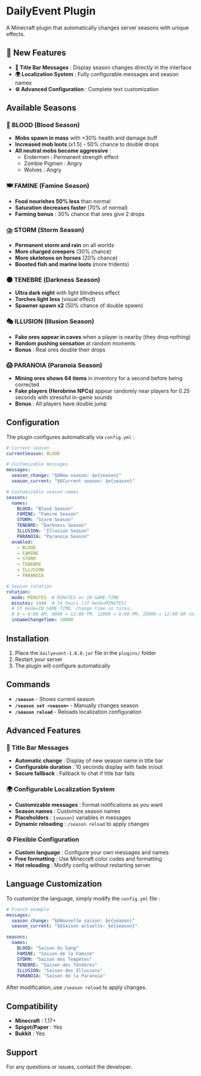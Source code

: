 # DailyEvent Plugin

A Minecraft plugin that automatically changes server seasons with unique effects.

## 🌟 New Features

- **🎯 Title Bar Messages** : Display season changes directly in the interface
- **🌍 Localization System** : Fully configurable messages and season names
- **⚙️ Advanced Configuration** : Complete text customization

## Available Seasons

### 🌙 **BLOOD** (Blood Season)
- **Mobs spawn in mass** with +30% health and damage buff
- **Increased mob loots** (x1.5) - 50% chance to double drops
- **All neutral mobs become aggressive** :
  - Endermen : Permanent strength effect
  - Zombie Pigmen : Angry
  - Wolves : Angry

### 🍽️ **FAMINE** (Famine Season)
- **Food nourishes 50% less** than normal
- **Saturation decreases faster** (70% of normal)
- **Farming bonus** : 30% chance that ores give 2 drops

### ⛈️ **STORM** (Storm Season)
- **Permanent storm and rain** on all worlds
- **More charged creepers** (30% chance)
- **More skeletons on horses** (20% chance)
- **Boosted fish and marine loots** (more tridents)

### 🌑 **TENEBRE** (Darkness Season)
- **Ultra dark night** with light blindness effect
- **Torches light less** (visual effect)
- **Spawner spawn x2** (50% chance of double spawn)

### 🎭 **ILLUSION** (Illusion Season)
- **Fake ores appear in caves** when a player is nearby (they drop nothing)
- **Random pushing sensation** at random moments
- **Bonus** : Real ores double their drops

### 😱 **PARANOIA** (Paranoia Season)
- **Mining ores shows 64 items** in inventory for a second before being corrected
- **Fake players (Herobrine NPCs)** appear randomly near players for 0.25 seconds with stressful in-game sounds
- **Bonus** : All players have double jump

## Configuration

The plugin configures automatically via `config.yml` :

```yaml
# Current season
currentSeason: BLOOD

# Customizable messages
messages:
  season_change: "§6New season: §e{season}"
  season_current: "§6Current season: §e{season}"

# Customizable season names
seasons:
  names:
    BLOOD: "Blood Season"
    FAMINE: "Famine Season"
    STORM: "Storm Season"
    TENEBRE: "Darkness Season"
    ILLUSION: "Illusion Season"
    PARANOIA: "Paranoia Season"
  enabled:
    - BLOOD
    - FAMINE
    - STORM
    - TENEBRE
    - ILLUSION
    - PARANOIA

# Season rotation
rotation:
  mode: MINUTES  # MINUTES or IN_GAME_TIME
  minutes: 1440  # 24 hours (if mode=MINUTES)
  # If mode=IN_GAME_TIME, change time in ticks:
  # 0 = 6:00 AM, 6000 = 12:00 PM, 12000 = 6:00 PM, 18000 = 12:00 AM (midnight)
  inGameChangeTime: 18000
```

## Installation

1. Place the `dailyevent-1.0.0.jar` file in the `plugins/` folder
2. Restart your server
3. The plugin will configure automatically

## Commands

- **`/season`** - Shows current season
- **`/season set <season>`** - Manually changes season
- **`/season reload`** - Reloads localization configuration

## Advanced Features

### 🎯 Title Bar Messages
- **Automatic change** : Display of new season name in title bar
- **Configurable duration** : 10 seconds display with fade in/out
- **Secure fallback** : Fallback to chat if title bar fails

### 🌍 Configurable Localization System
- **Customizable messages** : Format notifications as you want
- **Season names** : Customize season names
- **Placeholders** : `{season}` variables in messages
- **Dynamic reloading** : `/season reload` to apply changes

### ⚙️ Flexible Configuration
- **Custom language** : Configure your own messages and names
- **Free formatting** : Use Minecraft color codes and formatting
- **Hot reloading** : Modify config without restarting server

## Language Customization

To customize the language, simply modify the `config.yml` file :

```yaml
# French example
messages:
  season_change: "§6Nouvelle saison: §e{season}"
  season_current: "§6Saison actuelle: §e{season}"

seasons:
  names:
    BLOOD: "Saison du Sang"
    FAMINE: "Saison de la Famine"
    STORM: "Saison des Tempêtes"
    TENEBRE: "Saison des Ténèbres"
    ILLUSION: "Saison des Illusions"
    PARANOIA: "Saison de la Paranoïa"
```

After modification, use `/season reload` to apply changes.

## Compatibility

- **Minecraft** : 1.17+
- **Spigot/Paper** : Yes
- **Bukkit** : Yes

## Support

For any questions or issues, contact the developer.
